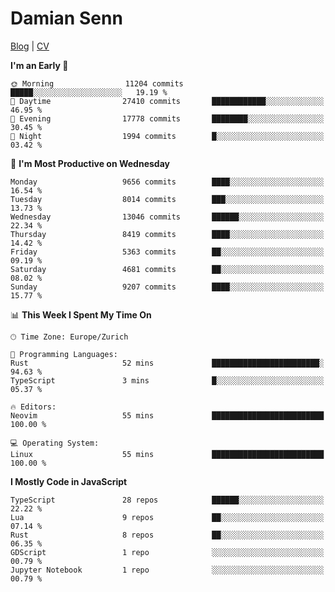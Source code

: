 # Damian Senn

[Blog](https://topaxi.codes/) |
[CV](https://cv.topaxi.ch/)

<!--START_SECTION:waka-->
**I'm an Early 🐤** 

```text
🌞 Morning                11204 commits       █████░░░░░░░░░░░░░░░░░░░░   19.19 % 
🌆 Daytime                27410 commits       ████████████░░░░░░░░░░░░░   46.95 % 
🌃 Evening                17778 commits       ████████░░░░░░░░░░░░░░░░░   30.45 % 
🌙 Night                  1994 commits        █░░░░░░░░░░░░░░░░░░░░░░░░   03.42 % 
```
📅 **I'm Most Productive on Wednesday** 

```text
Monday                   9656 commits        ████░░░░░░░░░░░░░░░░░░░░░   16.54 % 
Tuesday                  8014 commits        ███░░░░░░░░░░░░░░░░░░░░░░   13.73 % 
Wednesday                13046 commits       ██████░░░░░░░░░░░░░░░░░░░   22.34 % 
Thursday                 8419 commits        ████░░░░░░░░░░░░░░░░░░░░░   14.42 % 
Friday                   5363 commits        ██░░░░░░░░░░░░░░░░░░░░░░░   09.19 % 
Saturday                 4681 commits        ██░░░░░░░░░░░░░░░░░░░░░░░   08.02 % 
Sunday                   9207 commits        ████░░░░░░░░░░░░░░░░░░░░░   15.77 % 
```


📊 **This Week I Spent My Time On** 

```text
🕑︎ Time Zone: Europe/Zurich

💬 Programming Languages: 
Rust                     52 mins             ████████████████████████░   94.63 % 
TypeScript               3 mins              █░░░░░░░░░░░░░░░░░░░░░░░░   05.37 % 

🔥 Editors: 
Neovim                   55 mins             █████████████████████████   100.00 % 

💻 Operating System: 
Linux                    55 mins             █████████████████████████   100.00 % 
```

**I Mostly Code in JavaScript** 

```text
TypeScript               28 repos            ██████░░░░░░░░░░░░░░░░░░░   22.22 % 
Lua                      9 repos             ██░░░░░░░░░░░░░░░░░░░░░░░   07.14 % 
Rust                     8 repos             ██░░░░░░░░░░░░░░░░░░░░░░░   06.35 % 
GDScript                 1 repo              ░░░░░░░░░░░░░░░░░░░░░░░░░   00.79 % 
Jupyter Notebook         1 repo              ░░░░░░░░░░░░░░░░░░░░░░░░░   00.79 % 
```




<!--END_SECTION:waka-->
